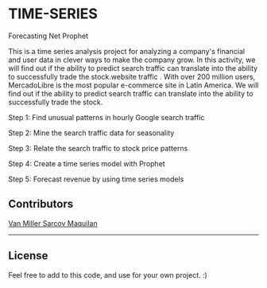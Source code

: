 # TIME-SERIES

Forecasting Net Prophet

This is a time series analysis project for analyzing a company's financial and user data in clever ways to make the company grow. In this activity, we will find out if the ability to predict search traffic can translate into the ability to successfully trade the stock.website traffic . With over 200 million users, MercadoLibre is the most popular e-commerce site in Latin America. We will find out if the ability to predict search traffic can translate into the ability to successfully trade the stock.


Step 1: Find unusual patterns in hourly Google search traffic

Step 2: Mine the search traffic data for seasonality

Step 3: Relate the search traffic to stock price patterns

Step 4: Create a time series model with Prophet

Step 5: Forecast revenue by using time series models



## Contributors

[Van Miller Sarcov Maquilan](https://www.linkedin.com/in/van-miller-sarcov-maquilan-20b472202/) 


---

## License

Feel free to add to this code, and use for your own project. :)


